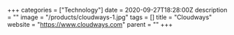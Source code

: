 +++
categories = ["Technology"]
date = 2020-09-27T18:28:00Z
description = ""
image = "/products/cloudways-1.jpg"
tags = []
title = "Cloudways"
website = "https://www.cloudways.com"
parent = ""
+++
